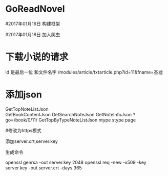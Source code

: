 # GoReadNovel

#2017年01月16日
构建框架


#2017年01月18日
加入爬虫


# 下载小说的请求


id 是最后一位  和文件名字
/modules/article/txtarticle.php?id=11&fname=圣墟

# 添加json


GetTopNoteListJson  
GetBookContentJson 
GetSearchNoteJson
GetNoteInfoJson   ?go=/book/0/11/
GetTopByTypeNoteListJson  ntype stype page

#修改为https模式

添加server.crt,server.key

生成命令

openssl genrsa -out server.key 2048
openssl req -new -x509 -key server.key -out server.crt -days 365
